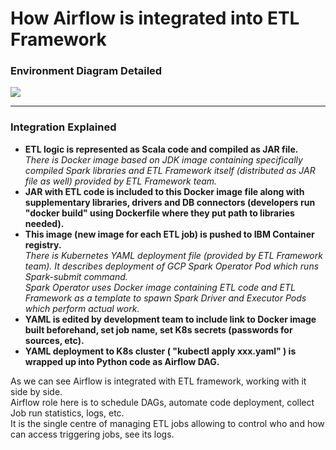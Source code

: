 # How Airflow is integrated into ETL Framework

### Environment Diagram Detailed
<img src="https://github.ibm.com/CIO-MAP/MAP-ETL-Framework-AirflowK8s/blob/master/diagrams/env_diagram_detailed.jpg">

---
### Integration Explained

- **ETL logic is represented as Scala code and compiled as JAR file.**\
_There is Docker image based on JDK image containing specifically compiled Spark libraries and ETL Framework itself (distributed as JAR file as well) provided by ETL Framework team._
- **JAR with ETL code is included to this Docker image file along with supplementary libraries, drivers and DB connectors (developers run "docker build" using Dockerfile where they put path to libraries needed).**
- **This image (new image for each ETL job) is pushed to IBM Container registry.**\
_There is Kubernetes YAML deployment file (provided by ETL Framework team). It describes deployment of GCP Spark Operator Pod which runs Spark-submit command._\
_Spark Operator uses Docker image containing ETL code and ETL Framework as a template to spawn Spark Driver and Executor Pods which perform actual work._
- **YAML is edited by development team to include link to Docker image built beforehand, set job name, set K8s secrets (passwords for sources, etc).**
- **YAML deployment to K8s cluster ( "kubectl apply xxx.yaml" ) is wrapped up into Python code as Airflow DAG.**

As we can see Airflow is integrated with ETL framework, working with it side by side.\
Airflow role here is to schedule DAGs, automate code deployment, collect Job run statistics, logs, etc.\
It is the single centre of managing ETL jobs allowing to control who and how can access triggering jobs, see its logs.